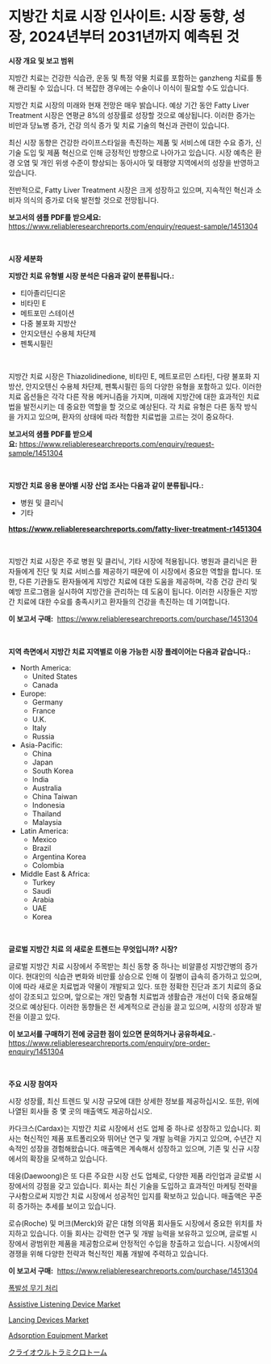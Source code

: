 <p><h1>지방간 치료 시장 인사이트: 시장 동향, 성장, 2024년부터 2031년까지 예측된 것</h1></p><p><strong>시장 개요 및 보고 범위</strong></p>
<p><p>지방간 치료는 건강한 식습관, 운동 및 특정 약물 치료를 포함하는 ganzheng 치료를 통해 관리될 수 있습니다. 더 복잡한 경우에는 수술이나 이식이 필요할 수도 있습니다.</p><p>지방간 치료 시장의 미래와 현재 전망은 매우 밝습니다. 예상 기간 동안 Fatty Liver Treatment 시장은 연평균 8%의 성장률로 성장할 것으로 예상됩니다. 이러한 증가는 비만과 당뇨병 증가, 건강 의식 증가 및 치료 기술의 혁신과 관련이 있습니다.</p><p>최신 시장 동향은 건강한 라이프스타일을 촉진하는 제품 및 서비스에 대한 수요 증가, 신기술 도입 및 제품 혁신으로 인해 긍정적인 방향으로 나아가고 있습니다. 시장 예측은 환경 오염 및 개인 위생 수준이 향상되는 동아시아 및 태평양 지역에서의 성장을 반영하고 있습니다.</p><p>전반적으로, Fatty Liver Treatment 시장은 크게 성장하고 있으며, 지속적인 혁신과 소비자 의식의 증가로 더욱 발전할 것으로 전망됩니다.</p></p>
<p><strong>보고서의 샘플 PDF를 받으세요:</strong> <a href="https://www.reliableresearchreports.com/enquiry/request-sample/1451304">https://www.reliableresearchreports.com/enquiry/request-sample/1451304</a></p>
<p>&nbsp;</p>
<p><strong>시장 세분화</strong></p>
<p><strong>지방간 치료 유형별 시장 분석은 다음과 같이 분류됩니다.:</strong></p>
<p><ul><li>티아졸리딘디온</li><li>비타민 E</li><li>메트포민 스테이션</li><li>다중 불포화 지방산</li><li>안지오텐신 수용체 차단제</li><li>펜톡시필린</li></ul></p>
<p>&nbsp;</p>
<p><p>지방간 치료 시장은 Thiazolidinedione, 비타민 E, 메트포르민 스타틴, 다량 불포화 지방산, 안지오텐신 수용체 차단제, 펜톡시필린 등의 다양한 유형을 포함하고 있다. 이러한 치료 옵션들은 각각 다른 작용 메커니즘을 가지며, 미래에 지방간에 대한 효과적인 치료법을 발전시키는 데 중요한 역할을 할 것으로 예상된다. 각 치료 유형은 다른 동작 방식을 가지고 있으며, 환자의 상태에 따라 적합한 치료법을 고르는 것이 중요하다.</p></p>
<p><strong>보고서의 샘플 PDF를 받으세요:</strong>&nbsp;<a href="https://www.reliableresearchreports.com/enquiry/request-sample/1451304">https://www.reliableresearchreports.com/enquiry/request-sample/1451304</a></p>
<p>&nbsp;</p>
<p><strong> 지방간 치료 응용 분야별 시장 산업 조사는 다음과 같이 분류됩니다.:</strong></p>
<p><ul><li>병원 및 클리닉</li><li>기타</li></ul></p>
<p><strong><a href="https://www.reliableresearchreports.com/fatty-liver-treatment-r1451304">https://www.reliableresearchreports.com/fatty-liver-treatment-r1451304</a></strong></p>
<p>&nbsp;</p>
<p><p>지방간 치료 시장은 주로 병원 및 클리닉, 기타 시장에 적용됩니다. 병원과 클리닉은 환자들에게 진단 및 치료 서비스를 제공하기 때문에 이 시장에서 중요한 역할을 합니다. 또한, 다른 기관들도 환자들에게 지방간 치료에 대한 도움을 제공하며, 각종 건강 관리 및 예방 프로그램을 실시하여 지방간을 관리하는 데 도움이 됩니다. 이러한 시장들은 지방간 치료에 대한 수요를 충족시키고 환자들의 건강을 촉진하는 데 기여합니다.</p></p>
<p><strong>이 보고서 구매:</strong>&nbsp; <a href="https://www.reliableresearchreports.com/purchase/1451304">https://www.reliableresearchreports.com/purchase/1451304</a></p>
<p>&nbsp;</p>
<p><strong>지역 측면에서 지방간 치료 지역별로 이용 가능한 시장 플레이어는 다음과 같습니다.:</strong></p>
<p><ul>
    <li>
        North America:
        <ul>
            <li>United States</li>
            <li>Canada</li>
        </ul>
    </li>
    <li>
        Europe:
        <ul>
            <li>Germany</li>
            <li>France</li>
            <li>U.K.</li>
            <li>Italy</li>
            <li>Russia</li>
        </ul>
    </li>
    <li>
        Asia-Pacific:
        <ul>
            <li>China</li>
            <li>Japan</li>
            <li>South Korea</li>
            <li>India</li>
            <li>Australia</li>
            <li>China Taiwan</li>
            <li>Indonesia</li>
            <li>Thailand</li>
            <li>Malaysia</li>
        </ul>
    </li>
    <li>
        Latin America:
        <ul>
            <li>Mexico</li>
            <li>Brazil</li>
            <li>Argentina Korea</li>
            <li>Colombia</li>
        </ul>
    </li>
    <li>
        Middle East & Africa:
        <ul>
            <li>Turkey</li>
            <li>Saudi</li>
            <li>Arabia</li>
            <li>UAE</li>
            <li>Korea</li>
        </ul>
    </li>
    </ul></p>
<p>&nbsp;</p>
<p><strong>글로벌 지방간 치료 의 새로운 트렌드는 무엇입니까? 시장?</strong></p>
<p><p>글로벌 지방간 치료 시장에서 주목받는 최신 동향 중 하나는 비알콜성 지방간병의 증가이다. 현대인의 식습관 변화와 비만률 상승으로 인해 이 질병이 급속히 증가하고 있으며, 이에 따라 새로운 치료법과 약물이 개발되고 있다. 또한 정확한 진단과 조기 치료의 중요성이 강조되고 있으며, 앞으로는 개인 맞춤형 치료법과 생활습관 개선이 더욱 중요해질 것으로 예상된다. 이러한 동향들은 전 세계적으로 관심을 끌고 있으며, 시장의 성장과 발전을 이끌고 있다.</p></p>
<p><strong>이 보고서를 구매하기 전에 궁금한 점이 있으면 문의하거나 공유하세요.</strong>- <a href="https://www.reliableresearchreports.com/enquiry/pre-order-enquiry/1451304">https://www.reliableresearchreports.com/enquiry/pre-order-enquiry/1451304</a></p>
<p>&nbsp;</p>
<p><strong>주요 시장 참여자</strong></p>
<p><p>시장 성장률, 최신 트렌드 및 시장 규모에 대한 상세한 정보를 제공하십시오. 또한, 위에 나열된 회사들 중 몇 곳의 매출액도 제공하십시오. </p><p>카다크스(Cardax)는 지방간 치료 시장에서 선도 업체 중 하나로 성장하고 있습니다. 회사는 혁신적인 제품 포트폴리오와 뛰어난 연구 및 개발 능력을 가지고 있으며, 수년간 지속적인 성장을 경험해왔습니다. 매출액은 계속해서 성장하고 있으며, 기존 및 신규 시장에서의 확장을 모색하고 있습니다.</p><p>데웅(Daewoong)은 또 다른 주요한 시장 선도 업체로, 다양한 제품 라인업과 글로벌 시장에서의 강점을 갖고 있습니다. 회사는 최신 기술을 도입하고 효과적인 마케팅 전략을 구사함으로써 지방간 치료 시장에서 성공적인 입지를 확보하고 있습니다. 매출액은 꾸준히 증가하는 추세를 보이고 있습니다.</p><p>로슈(Roche) 및 머크(Merck)와 같은 대형 의약품 회사들도 시장에서 중요한 위치를 차지하고 있습니다. 이들 회사는 강력한 연구 및 개발 능력을 보유하고 있으며, 글로벌 시장에서 광범위한 제품을 제공함으로써 안정적인 수입을 창출하고 있습니다. 시장에서의 경쟁을 위해 다양한 전략과 혁신적인 제품 개발에 주력하고 있습니다.</p></p>
<p><strong>이 보고서 구매:</strong>&nbsp;&nbsp;<a href="https://www.reliableresearchreports.com/purchase/1451304">https://www.reliableresearchreports.com/purchase/1451304</a></p>
<p><p><a href="https://github.com/fredrickeglers/Market-Research-Report-List-1/blob/main/857528820848.md">폭발성 무기 처리</a></p><p><a href="https://github.com/derrinmiltonellis35gcl/Market-Research-Report-List-2/blob/main/assistive-listening-device-market.md">Assistive Listening Device Market</a></p><p><a href="https://github.com/Chiragrp22/Market-Research-Report-List-4/blob/main/lancing-devices-market.md">Lancing Devices Market</a></p><p><a href="https://issuu.com/reportprime-2/docs/adsorption-equipment-market-size-2030.pptx">Adsorption Equipment Market</a></p><p><a href="https://medium.com/@rylanaufman56456/%E3%82%AF%E3%83%A9%E3%82%A4%E3%82%AA%E3%82%A6%E3%83%AB%E3%83%88%E3%83%A9%E3%83%9E%E3%82%A4%E3%82%AF%E3%83%AD%E3%83%88%E3%83%BC%E3%83%A0%E5%B8%82%E5%A0%B4%E5%88%86%E6%9E%90-%E3%81%9D%E3%81%AEcagr-%E5%B8%82%E5%A0%B4%E3%82%BB%E3%82%B0%E3%83%A1%E3%83%B3%E3%83%86%E3%83%BC%E3%82%B7%E3%83%A7%E3%83%B3-%E3%81%8A%E3%82%88%E3%81%B3%E4%B8%96%E7%95%8C%E7%9A%84%E3%81%AA%E6%A5%AD%E7%95%8C%E6%A6%82%E8%A6%81-8e58b68362ad">クライオウルトラミクロトーム</a></p></p>